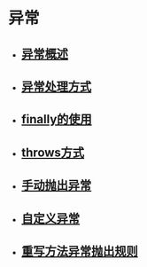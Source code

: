 # 异常
 - ## [异常概述](/Java/Java%20SE/8-异常/异常概述.md)
 - ## [异常处理方式](/Java/Java%20SE/8-异常/异常处理方式.md)
 - ## [finally的使用](/Java/Java%20SE/8-异常/finally的使用.md)
 - ## [throws方式](/Java/Java%20SE/8-异常/throws方式.md)
 - ## [手动抛出异常](/Java/Java%20SE/8-异常/手动抛出异常.md)
 - ## [自定义异常](/Java/Java%20SE/8-异常/自定义异常.md)
 - ## [重写方法异常抛出规则](/Java/Java%20SE/8-异常/重写方法异常抛出规则.md)